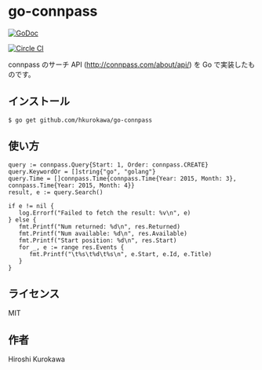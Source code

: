 # go-connpass
[![GoDoc](https://godoc.org/github.com/hkurokawa/go-connpass?status.svg)](https://godoc.org/github.com/hkurokawa/go-connpass)

[![Circle CI](https://circleci.com/gh/hkurokawa/go-connpass.svg?style=shield)](https://circleci.com/gh/hkurokawa/go-connpass)

connpass のサーチ API (http://connpass.com/about/api/) を Go で実装したものです。

## インストール
    $ go get github.com/hkurokawa/go-connpass

## 使い方

	query := connpass.Query{Start: 1, Order: connpass.CREATE}
	query.KeywordOr = []string{"go", "golang"}
	query.Time = []connpass.Time{connpass.Time{Year: 2015, Month: 3}, connpass.Time{Year: 2015, Month: 4}}
	result, e := query.Search()
	
	if e != nil {
	   log.Errorf("Failed to fetch the result: %v\n", e)
	} else {
	   fmt.Printf("Num returned: %d\n", res.Returned)
	   fmt.Printf("Num available: %d\n", res.Available)
	   fmt.Printf("Start position: %d\n", res.Start)
	   for _, e := range res.Events {
	      fmt.Printf("\t%s\t%d\t%s\n", e.Start, e.Id, e.Title)
	   }
	}

## ライセンス
MIT

## 作者
Hiroshi Kurokawa

